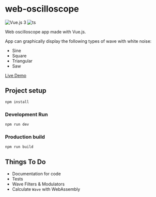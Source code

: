 # web-oscilloscope

![Vue.js 3](https://img.shields.io/badge/vue.js-3-green.svg) ![ts](https://badgen.net/badge/-/TypeScript?icon=typescript&label&labelColor=blue&color=555555)

Web oscilloscope app made with Vue.js.

App can graphically display the following types of wave with white noise:

* Sine
* Square
* Triangular
* Saw

[Live Demo](https://super16.github.io/web-oscilloscope)

## Project setup

```bash
npm install
```

### Development Run

```bash
npm run dev
```

### Production build

```bash
npm run build
```

## Things To Do

* Documentation for code
* Tests
* Wave Filters & Modulators
* Calculate `Wave` with WebAssembly
